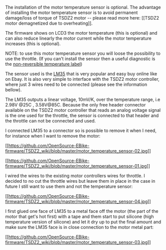 The installation of the motor temperature sensor is optional. The advantage of installing the motor temperature sensor is to avoid permanent damage/loss of torque of TSDZ2 motor -- please read more here: [[TSDZ2 motor demagnetized due to overheating]].

The firmware shows on LCD3 the motor temperature (this is optional) and can also reduce linearly the motor current while the motor temperature increases (this is optional).

NOTE: to use this motor temperature sensor you will loose the possibility to use the throttle. (If you can't install the sensor then a useful diagnostic is the [non-reversible temperature label](https://nz.rs-online.com/web/p/temperature-sensitive-labels/7799772/))

The sensor used is the [LM35](http://www.ti.com/lit/ds/symlink/lm35.pdf) that is very popular and easy buy online like on Ebay. It is also very simple to interface with the TSDZ2 motor controller, where just 3 wires need to be connected (please see the information bellow).

The LM35 outputs a linear voltage, 10mV/K, over the temperature range, i.e 2.98V @25C , 3.58V@85C. Because the only free header connector available on the TSDZ2 motor controller that reads an analog voltage signal is the one used for the throttle, the sensor is connected to that header and the throttle can not be connected and used.

I connected LM35 to a connector so is possible to remove it when I need, for instance when I want to remove the motor:

[[https://github.com/OpenSource-EBike-firmware/TSDZ2_wiki/blob/master/motor_temperature_sensor-02.jpg]]

[[https://github.com/OpenSource-EBike-firmware/TSDZ2_wiki/blob/master/motor_temperature_sensor-01.jpg]]

I wired the wires to the existing motor controllers wires for throttle. I decided to no cut the throttle wires but leave them in place in the case in future I still want to use them and not the temperature sensor:

[[https://github.com/OpenSource-EBike-firmware/TSDZ2_wiki/blob/master/motor_temperature_sensor-04.jpg]]

I first glued one face of LM35 to a metal face off the motor (the part of the motor that get's hot first) with a tape and them start to put silicone (high temperature version of silicone) and let it dry up to put the final amount and make sure the LM35 face is in close connection to the motor metal part:

[[https://github.com/OpenSource-EBike-firmware/TSDZ2_wiki/blob/master/motor_temperature_sensor-03.jpg]]